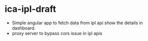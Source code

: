 # ica-ipl-draft

- Simple angular app to fetch data from ipl api show the details in dashboard.
- proxy server to bypass cors issue in ipl apis
